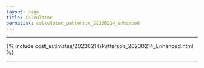 ```yaml
---
layout: page
title: Calculator
permalink: calculator_patterson_20230214_enhanced
---
```


___

{% include cost_estimates/20230214/Patterson_20230214_Enhanced.html %}

___


